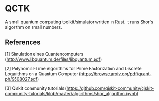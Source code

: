 # QCTK

A small quantum computing toolkit/simulator written in Rust. It runs Shor's algorithm on small numbers.

## References

[1] Simulation eines Quantencomputers (http://www.libquantum.de/files/libquantum.pdf)

[2] Polynomial-Time Algorithms for Prime Factorization and Discrete Logarithms on a Quantum Computer (https://browse.arxiv.org/pdf/quant-ph/9508027.pdf)

[3] Qiskit community tutorials (https://github.com/qiskit-community/qiskit-community-tutorials/blob/master/algorithms/shor_algorithm.ipynb)

